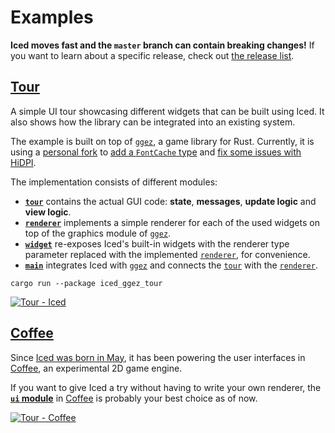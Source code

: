 # Examples

__Iced moves fast and the `master` branch can contain breaking changes!__ If
you want to learn about a specific release, check out [the release list].

[the release list]: https://github.com/hecrj/iced/releases


## [Tour](tour)

A simple UI tour showcasing different widgets that can be built using Iced. It
also shows how the library can be integrated into an existing system.

The example is built on top of [`ggez`], a game library for Rust. Currently, it
is using a [personal fork] to [add a `FontCache` type] and
[fix some issues with HiDPI].

The implementation consists of different modules:
  - __[`tour`]__ contains the actual GUI code: __state__, __messages__,
    __update logic__ and __view logic__.
  - __[`renderer`]__ implements a simple renderer for each of the used widgets on
    top of the graphics module of [`ggez`].
  - __[`widget`]__ re-exposes Iced's built-in widgets with the renderer type parameter
    replaced with the implemented [`renderer`], for convenience.
  - __[`main`]__ integrates Iced with [`ggez`] and connects the [`tour`] with
    the [`renderer`].

```
cargo run --package iced_ggez_tour
```

[![Tour - Iced][gui_gif]][gui_gfycat]

[`ggez`]: https://github.com/ggez/ggez
[`tour`]: tour/src/tour.rs
[`renderer`]: tour/src/renderer
[`widget`]: tour/src/widget.rs
[`main`]: tour/src/main.rs
[personal fork]: https://github.com/hecrj/ggez
[add a `FontCache` type]: https://github.com/ggez/ggez/pull/679
[fix some issues with HiDPI]: https://github.com/hecrj/ggez/commit/dfe2fd2423c51a6daf42c75f66dfaeaacd439fb1
[gui_gif]: https://thumbs.gfycat.com/VeneratedSourAurochs-small.gif
[gui_gfycat]: https://gfycat.com/veneratedsouraurochs


## [Coffee]

Since [Iced was born in May], it has been powering the user interfaces in
[Coffee], an experimental 2D game engine.

If you want to give Iced a try without having to write your own renderer,
the __[`ui` module]__ in [Coffee] is probably your best choice as of now.

[![Tour - Coffee][coffee_gui_gif]][coffee_gui_gfycat]

[Iced was born in May]: https://github.com/hecrj/coffee/pull/35
[`ui` module]: https://docs.rs/coffee/0.3.2/coffee/ui/index.html
[Coffee]: https://github.com/hecrj/coffee
[coffee_gui_gif]: https://thumbs.gfycat.com/GloomyWeakHammerheadshark-small.gif
[coffee_gui_gfycat]: https://gfycat.com/gloomyweakhammerheadshark
